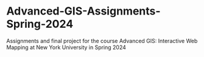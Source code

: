 # Advanced-GIS-Assignments-Spring-2024
Assignments and final project for the course Advanced GIS: Interactive Web Mapping at New York University in Spring 2024
